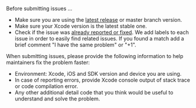 Before submitting issues ...

- Make sure you are using the [latest release](https://github.com/xmartlabs/Palladium/releases) or master branch version.
- Make sure your Xcode version is the latest stable one.
- Check if the issue was [already reported or fixed](https://github.com/xmartlabs/Palladium/issues?utf8=%E2%9C%93&q=is%3Aissue). We add labels to each issue in order to easily find related issues. If you found a match add a brief comment "I have the same problem" or "+1".

When submitting issues, please provide the following information to help maintainers fix the problem faster:

- Environment: Xcode, iOS and SDK version and device you are using.
- In case of reporting errors, provide Xcode console output of stack trace or code compilation error.
- Any other additional detail  code that you think would be useful to understand and solve the problem.
